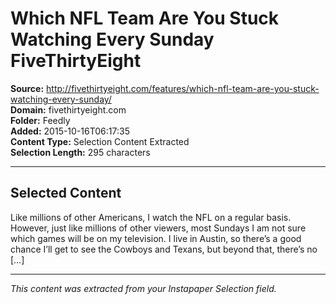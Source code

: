 # Which NFL Team Are You Stuck Watching Every Sunday FiveThirtyEight

**Source:** http://fivethirtyeight.com/features/which-nfl-team-are-you-stuck-watching-every-sunday/  
**Domain:** fivethirtyeight.com  
**Folder:** Feedly  
**Added:** 2015-10-16T06:17:35  
**Content Type:** Selection Content Extracted  
**Selection Length:** 295 characters  


---

## Selected Content

Like millions of other Americans, I watch the NFL on a regular basis. However, just like millions of other viewers, most Sundays I am not sure which games will be on my television. I live in Austin, so there’s a good chance I’ll get to see the Cowboys and Texans, but beyond that, there’s no […]

---

*This content was extracted from your Instapaper Selection field.*